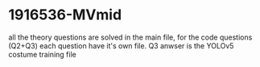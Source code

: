 # 1916536-MVmid
all the theory questions are solved in the main file,
for the code questions (Q2+Q3) each question have it's own file.
Q3 anwser is the YOLOv5 costume training file 
